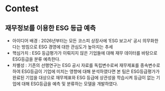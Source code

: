 # Contest

## 재무정보를 이용한 ESG 등급 예측
- 아이디어 배경 : 2026년부터는 모든 코스피 상장사에 ‘ESG 보고서’ 공시 의무화한다는 방침으로 ESG 경영에 대한 관심도가 높아지는 추세
- 핵심가치 : ESG 등급평가가 이뤄지지 않은 기업들에 대해 재무 데이터를 바탕으로 ESG등급을 분류 예측한다.
- 차별성 : 기존의 선행연구는 ESG 공시 자료를 독립변수로써 재무제표를 종속변수로 하여 ESG등급이 기업에 미치는 영향에 대해 분석하였다면 본 팀은 ESG등급평가가 완료된 기업을 대상으로 재무제표와 ESG 등급에 상관성을 학습시켜 등급이 없는 기업에 대해 ESG등급을 예측 및 분류하는 모델을 개발하였다.
